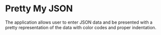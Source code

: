 # Pretty My JSON
The application allows user to enter JSON data and be presented with a pretty representation of the data with color codes and proper indentation.  
